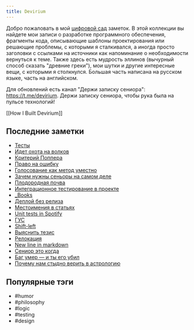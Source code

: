 ```yaml
---
title: Devirium
---
```


Добро пожаловать в мой [цифровой сад](https://maggieappleton.com/garden-history) заметок. В этой коллекции вы найдете мои записи о разработке программного обеспечения, фрагменты кода, описывающие шаблоны проектирования или решающие проблемы, с которыми я сталкивался, а иногда просто заголовки с ссылками на источники как напоминание о необходимости вернуться к теме. Также здесь есть мудрость эллинов (вычурный способ сказать "древние греки"), мои шутки и другие интересные вещи, с которыми я столкнулся. Большая часть написана на русском языке, часть на английском.

Для обновлений есть канал "Держи записку сениора": https://t.me/devirium. Держи записку сениора, чтобы рука была на пульсе технологий!

[[How I Built Devirium]]

## Последние заметки
- [Тесты](2025-08/Тесты.md)
- [Идет охота на волков](2025-08/Идет-охота-на-волков.md)
- [Критерий Поппера](2025-08/Критерий-Поппера.md)
- [Право на ошибку](2025-08/Право-на-ошибку.md)
- [Голосование как метод уместно](2025-08/Голосование-как-метод-уместно.md)
- [Зачем нужны сеньоры на самом деле](2025-08/Зачем-нужны-сеньоры-на-самом-деле.md)
- [Плодородная почва](2025-08/Плодородная-почва.md)
- [Интеграционное тестирование в проекте](2025/2025-03/Интеграционное-тестирование-в-проекте.md)
- [_Books](_Books.md)
- [Деплой без релиза](2025/2025-07/Деплой-без-релиза.md)
- [Местоимения в статьях](2025/2025-07/Местоимения-в-статьях.md)
- [Unit tests in Spotify](2025/2025-07/Unit-tests-in-Spotify.md)
- [ГУС](2025/2025-07/ГУС.md)
- [Shift-left](2025/2025-07/Shift-left.md)
- [Выяснить тезис](2025/2025-07/Выяснить-тезис.md)
- [Релокация](2025/2025-07/Релокация.md)
- [New line in markdown](2024/2024-07/New-line-in-markdown.md)
- [Сениор это когда](2025/2025-05/Сениор-это-когда.md)
- [Баг умер — и ты его убил](2025/2025-06/Баг-умер-—-и-ты-его-убил.md)
- [Почему нам стыдно верить в астрологию](2025/2025-07/Почему-нам-стыдно-верить-в-астрологию.md)


## Популярные тэги
- #humor
- #philosophy
- #logic
- #testing
- #design
